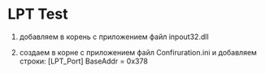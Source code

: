 # LPT Test

1. добавляем в корень с приложением файл inpout32.dll

2. создаем в корне с приложением файл Confiruration.ini и добавляем строки:
[LPT_Port]
BaseAddr = 0x378
